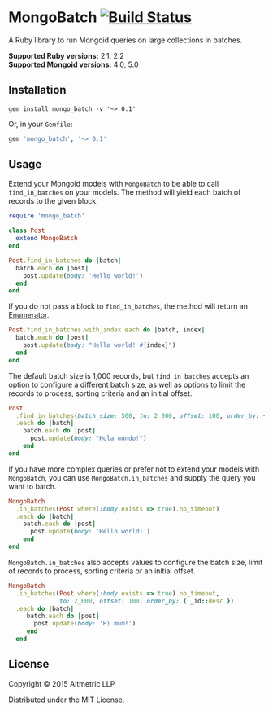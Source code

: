 # MongoBatch [![Build Status](https://travis-ci.org/altmetric/mongo_batch.svg?branch=master)](https://travis-ci.org/altmetric/mongo_batch)

A Ruby library to run Mongoid queries on large collections in batches.

**Supported Ruby versions:** 2.1, 2.2  
**Supported Mongoid versions:** 4.0, 5.0

## Installation

```
gem install mongo_batch -v '~> 0.1'
```

Or, in your `Gemfile`:

```ruby
gem 'mongo_batch', '~> 0.1'
```

## Usage

Extend your Mongoid models with `MongoBatch` to be able to call
`find_in_batches` on your models. The method will yield each batch of
records to the given block.

```ruby
require 'mongo_batch'

class Post
  extend MongoBatch
end

Post.find_in_batches do |batch|
  batch.each do |post|
    post.update(body: 'Hello world!')
  end
end
```

If you do not pass a block to `find_in_batches`, the method will
return an [Enumerator](http://ruby-doc.org/core-2.2.2/Enumerator.html).

```ruby
Post.find_in_batches.with_index.each do |batch, index|
  batch.each do |post|
    post.update(body: "Hello world! #{index}")
  end
end
```

The default batch size is 1,000 records, but `find_in_batches` accepts
an option to configure a different batch size, as well as options to
limit the records to process, sorting criteria and an initial offset.

```ruby
Post
  .find_in_batches(batch_size: 500, to: 2_000, offset: 100, order_by: { _id: :desc })
  .each do |batch|
    batch.each do |post|
      post.update(body: "Hola mundo!")
    end
end

```

If you have more complex queries or prefer not to extend your models
with `MongoBatch`,
you can use `MongoBatch.in_batches` and supply the query you want to batch.

```ruby
MongoBatch
  .in_batches(Post.where(:body.exists => true).no_timeout)
  .each do |batch|
    batch.each do |post|
      post.update(body: 'Hello world!')
    end
end
```

`MongoBatch.in_batches` also accepts values to configure the batch size, limit of
records to process, sorting criteria or an initial offset.

```ruby
MongoBatch
  .in_batches(Post.where(:body.exists => true).no_timeout,
              to: 2_000, offset: 100, order_by: { _id::desc })
  .each do |batch|
     batch.each do |post|
       post.update(body: 'Hi mum!')
     end
  end
```

## License

Copyright © 2015 Altmetric LLP

Distributed under the MIT License.

[URI]: http://ruby-doc.org/stdlib/libdoc/uri/rdoc/URI.html

